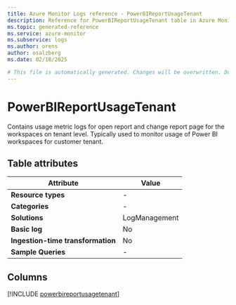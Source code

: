 ```yaml
---
title: Azure Monitor Logs reference - PowerBIReportUsageTenant
description: Reference for PowerBIReportUsageTenant table in Azure Monitor Logs.
ms.topic: generated-reference
ms.service: azure-monitor
ms.subservice: logs
ms.author: orens
author: osalzberg
ms.date: 02/18/2025

# This file is automatically generated. Changes will be overwritten. Do not change this file directly.
---
```


# PowerBIReportUsageTenant

Contains usage metric logs for open report and change report page for the workspaces on tenant level. Typically used to monitor usage of Power BI workspaces for customer tenant.


## Table attributes

|Attribute|Value|
|---|---|
|**Resource types**|-|
|**Categories**|-|
|**Solutions**| LogManagement|
|**Basic log**|No|
|**Ingestion-time transformation**|No|
|**Sample Queries**|-|



## Columns
  
[!INCLUDE [powerbireportusagetenant](~/reusable-content/ce-skilling/azure/includes/azure-monitor/reference/tables/powerbireportusagetenant-include.md)]
